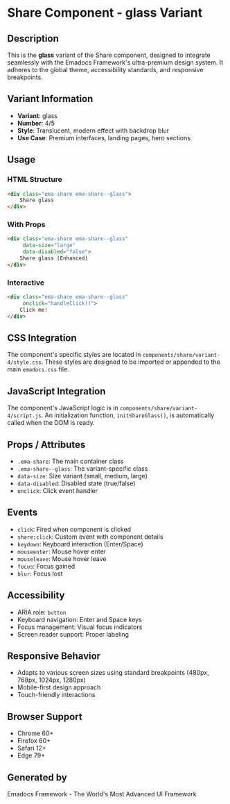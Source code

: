 # Share Component - glass Variant

## Description
This is the **glass** variant of the Share component, designed to integrate seamlessly with the Emadocs Framework's ultra-premium design system. It adheres to the global theme, accessibility standards, and responsive breakpoints.

## Variant Information
- **Variant**: glass
- **Number**: 4/5
- **Style**: Translucent, modern effect with backdrop blur
- **Use Case**: Premium interfaces, landing pages, hero sections

## Usage

### HTML Structure
```html
<div class="ema-share ema-share--glass">
    Share glass
</div>
```

### With Props
```html
<div class="ema-share ema-share--glass" 
     data-size="large" 
     data-disabled="false">
    Share glass (Enhanced)
</div>
```

### Interactive
```html
<div class="ema-share ema-share--glass" 
     onclick="handleClick()">
    Click me!
</div>
```

## CSS Integration
The component's specific styles are located in `components/share/variant-4/style.css`. These styles are designed to be imported or appended to the main `emadocs.css` file.

## JavaScript Integration
The component's JavaScript logic is in `components/share/variant-4/script.js`. An initialization function, `initShareGlass()`, is automatically called when the DOM is ready.

## Props / Attributes
- `.ema-share`: The main container class
- `.ema-share--glass`: The variant-specific class
- `data-size`: Size variant (small, medium, large)
- `data-disabled`: Disabled state (true/false)
- `onclick`: Click event handler

## Events
- `click`: Fired when component is clicked
- `share:click`: Custom event with component details
- `keydown`: Keyboard interaction (Enter/Space)
- `mouseenter`: Mouse hover enter
- `mouseleave`: Mouse hover leave
- `focus`: Focus gained
- `blur`: Focus lost

## Accessibility
- ARIA role: `button`
- Keyboard navigation: Enter and Space keys
- Focus management: Visual focus indicators
- Screen reader support: Proper labeling

## Responsive Behavior
- Adapts to various screen sizes using standard breakpoints (480px, 768px, 1024px, 1280px)
- Mobile-first design approach
- Touch-friendly interactions

## Browser Support
- Chrome 60+
- Firefox 60+
- Safari 12+
- Edge 79+

## Generated by
Emadocs Framework - The World's Most Advanced UI Framework

